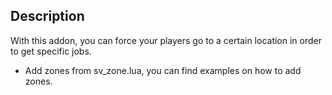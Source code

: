 ## Description
With this addon, you can force your players go to a certain location in order to get specific jobs.

* Add zones from sv_zone.lua, you can find examples on how to add zones.
